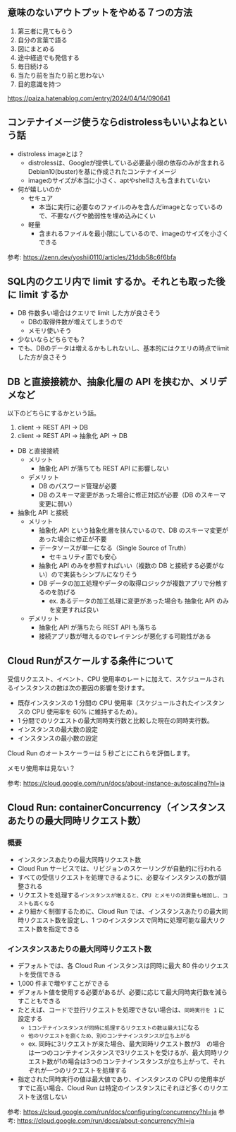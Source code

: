 ## 意味のないアウトプットをやめる７つの方法

1. 第三者に見てもらう
2. 自分の言葉で語る
3. 図にまとめる
4. 途中経過でも発信する
5. 毎日続ける
6. 当たり前を当たり前と思わない
7. 目的意識を持つ

https://paiza.hatenablog.com/entry/2024/04/14/090641

## コンテナイメージ使うならdistrolessもいいよねという話

- distroless imageとは？
    - distrolessは、Googleが提供している必要最小限の依存のみが含まれるDebian10(buster)を基に作成されたコンテナイメージ
    - imageのサイズが本当に小さく、aptやshellさえも含まれていない
- 何が嬉しいのか
    - セキュア
        - 本当に実行に必要なのファイルのみを含んだimageとなっているので、不要なバグや脆弱性を埋め込みにくい
    - 軽量
        - 含まれるファイルを最小限にしているので、imageのサイズを小さくできる

参考: https://zenn.dev/yoshii0110/articles/21ddb58c6f6bfa

## SQL内のクエリ内で limit するか。それとも取った後に limit するか

- DB 件数多い場合はクエリで limit した方が良さそう
    - DBの取得件数が増えてしまうので
    - メモリ使いそう
- 少ないならどちらでも？
- でも、DBのデータは増えるかもしれないし、基本的にはクエリの時点でlimitした方が良さそう

## DB と直接接続か、抽象化層の API を挟むか、メリデメなど

以下のどちらにするかという話。

1. client -> REST API -> DB
2. client -> REST API -> 抽象化 API -> DB

- DB と直接接続
  - メリット
    - 抽象化 API が落ちても REST API に影響しない
  - デメリット
    - DB のパスワード管理が必要
    - DB のスキーマ変更があった場合に修正対応が必要（DB のスキーマ変更に弱い）
- 抽象化 API と接続
  - メリット
    - 抽象化 API という抽象化層を挟んでいるので、DB のスキーマ変更があった場合に修正が不要
    - データソースが単一になる（Single Source of Truth）
      - セキュリティ面でも安心
    - 抽象化 API のみを参照すればいい（複数の DB と接続する必要がない）ので実装もシンプルになりそう
    - DB データの加工処理やデータの取得ロジックが複数アプリで分散するのを防げる
      - ex. あるデータの加工処理に変更があった場合も 抽象化 API のみを変更すれば良い
  - デメリット
    - 抽象化 API が落ちたら REST API も落ちる
    - 接続アプリ数が増えるのでレイテンシが悪化する可能性がある

## Cloud Runがスケールする条件について

受信リクエスト、イベント、CPU 使用率のレートに加えて、スケジュールされるインスタンスの数は次の要因の影響を受けます。

- 既存インスタンスの 1 分間の CPU 使用率（スケジュールされたインスタンスの CPU 使用率を 60% に維持するため）。
- 1 分間でのリクエストの最大同時実行数と比較した現在の同時実行数。
- インスタンスの最大数の設定
- インスタンスの最小数の設定

Cloud Run のオートスケーラーは 5 秒ごとにこれらを評価します。

メモリ使用率は見ない？

参考: https://cloud.google.com/run/docs/about-instance-autoscaling?hl=ja

## Cloud Run: containerConcurrency（インスタンスあたりの最大同時リクエスト数）

### 概要

- インスタンスあたりの最大同時リクエスト数
- Cloud Run サービスでは、リビジョンのスケーリングが自動的に行われる
- すべての受信リクエストを処理できるように、必要なインスタンスの数が調整される
- リクエストを処理する`インスタンスが増えると、CPU とメモリの消費量も増加し、コストも高くなる`
- より細かく制御するために、Cloud Run では、インスタンスあたりの最大同時リクエスト数を設定し、1 つのインスタンスで同時に処理可能な最大リクエスト数を指定できる

### インスタンスあたりの最大同時リクエスト数

- デフォルトでは、各 Cloud Run インスタンスは同時に最大 80 件のリクエストを受信できる
- 1,000 件まで増やすことができる
- デフォルト値を使用する必要があるが、必要に応じて最大同時実行数を減らすこともできる
- たとえば、コードで並行リクエストを処理できない場合は、`同時実行を 1` に設定する
  - `1コンテナインスタンスが同時に処理するリクエストの数は最大1`になる
  - `他のリクエストを捌くため、別のコンテナインスタンスが立ち上がる`
  - ex. 同時に3リクエストが来た場合、最大同時リクエスト数が3　の場合は一つのコンテナインスタンスで3リクエストを受けるが、最大同時リクエスト数が1の場合は3つのコンテナインスタンスが立ち上がって、それぞれが一つのリクエストを処理する
- 指定された同時実行の値は最大値であり、インスタンスの CPU の使用率がすでに高い場合、Cloud Run は特定のインスタンスにそれほど多くのリクエストを送信しない

参考: https://cloud.google.com/run/docs/configuring/concurrency?hl=ja
参考: https://cloud.google.com/run/docs/about-concurrency?hl=ja
